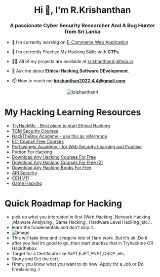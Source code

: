 <h1 align="center">Hi 👋, I'm R.Krishanthan</h1>
<h3 align="center">A passionate Cyber Security Researcher And A Bug Hunter from Sri Lanka</h3>

- 🔭 I’m currently working on [E-Commerce Web Application](https://github.com/krishanthan4/e-commerce.git)

- 🌱 I’m currently Practise My Hacking Skills with **CTFs**.

- 👨‍💻 All of my projects are available at [krishanthan4.github.io](https://krishanthan4.github.io)

- 💬 Ask me about **Ethical Hacking,Software DEvelopment**.

- 📫 How to reach me **krishanthan2022.4.4@gmail.com**

<p align="center"><img align="center" src="https://github-readme-stats.vercel.app/api/top-langs?username=krishanthan4&show_icons=true&locale=en&layout=compact" alt="krishanthan4" /></p>

# My Hacking Learning Resources

- [TryHackMe - Best place to start Ethical Hacking](https://tryhackme.com/paths)
- [TCM Security Courses](https://academy.tcm-sec.com/courses/)
- [HackTheBox Academy - use this as referrence](https://academy.hackthebox.com)
- [EC-Council Free Courses](https://codered.eccouncil.org/)
- [Portswigger Academy - for Web Security Learning and Practise](https://portswigger.net)
- [Python For Hacking](https://mega.nz/folder/vTgRBCBQ#-NcoMXnPAoQ1YnT7ywpwWw/folder/eCwx0SpR)
- [Download Any Hacking Courses For Free](https://www.coursedl.org/0:/TCM%20Sec/Open-Source%20Intelligence%20(OSINT)%20Fundamentals.zip?a=view)
- [Download Any Hacking Courses For Free (2)](https://hacksnation.com/)
- [Download Any Hacking Books For Free](https://www.yeahhub.com/biggest-hacking-security-ebooks-collection-free-download/)
- [API Security](https://www.apisecuniversity.com/courses/api-security-fundamentals)
- [CEH V11](https://mega.nz/folder/mOQTSCQS#NhXNE3XlL6fkGun83Yjwcw)
- [Game Hacking](https://guidedhacking.com/)

# Quick Roadmap for Hacking 
- pick up what you interested in first (Web Hacking ,Network Hacking ,Malware Analysing , Game Hacking , Hardware Level Hacking ,etc.).
- learn the fundementals and don't skip it.
- ![image](https://github.com/krishanthan4/krishanthan4/assets/122454062/f982a7d0-b453-4f15-b1e9-f09c91bc302a)
- This will take time and it require lots of Hard work .But it's ok .Do it
- after you feel Im good to go ,then start practise that in Tryhackme OR Hackthebox.
- Target for a Certificate like PJPT,EJPT,PNPT,OSCP ,etc.
- Study and Get the cert.
- Hmm. you know what you want to do now .Apply for a Job or Do Freelancing :)

